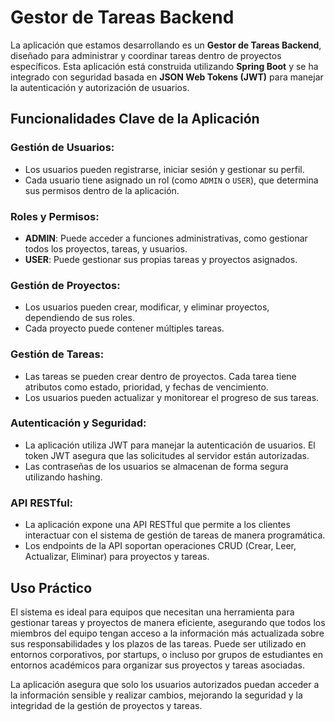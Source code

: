 # Gestor de Tareas Backend

La aplicación que estamos desarrollando es un **Gestor de Tareas Backend**, diseñado para administrar y coordinar tareas dentro de proyectos específicos. Esta aplicación está construida utilizando **Spring Boot** y se ha integrado con seguridad basada en **JSON Web Tokens (JWT)** para manejar la autenticación y autorización de usuarios.

## Funcionalidades Clave de la Aplicación

### Gestión de Usuarios:
- Los usuarios pueden registrarse, iniciar sesión y gestionar su perfil.
- Cada usuario tiene asignado un rol (como `ADMIN` o `USER`), que determina sus permisos dentro de la aplicación.

### Roles y Permisos:
- **ADMIN**: Puede acceder a funciones administrativas, como gestionar todos los proyectos, tareas, y usuarios.
- **USER**: Puede gestionar sus propias tareas y proyectos asignados.

### Gestión de Proyectos:
- Los usuarios pueden crear, modificar, y eliminar proyectos, dependiendo de sus roles.
- Cada proyecto puede contener múltiples tareas.

### Gestión de Tareas:
- Las tareas se pueden crear dentro de proyectos. Cada tarea tiene atributos como estado, prioridad, y fechas de vencimiento.
- Los usuarios pueden actualizar y monitorear el progreso de sus tareas.

### Autenticación y Seguridad:
- La aplicación utiliza JWT para manejar la autenticación de usuarios. El token JWT asegura que las solicitudes al servidor están autorizadas.
- Las contraseñas de los usuarios se almacenan de forma segura utilizando hashing.

### API RESTful:
- La aplicación expone una API RESTful que permite a los clientes interactuar con el sistema de gestión de tareas de manera programática.
- Los endpoints de la API soportan operaciones CRUD (Crear, Leer, Actualizar, Eliminar) para proyectos y tareas.

## Uso Práctico

El sistema es ideal para equipos que necesitan una herramienta para gestionar tareas y proyectos de manera eficiente, asegurando que todos los miembros del equipo tengan acceso a la información más actualizada sobre sus responsabilidades y los plazos de las tareas. Puede ser utilizado en entornos corporativos, por startups, o incluso por grupos de estudiantes en entornos académicos para organizar sus proyectos y tareas asociadas.

La aplicación asegura que solo los usuarios autorizados puedan acceder a la información sensible y realizar cambios, mejorando la seguridad y la integridad de la gestión de proyectos y tareas.
